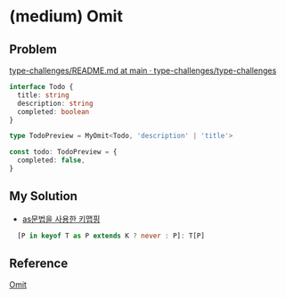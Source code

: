 # (medium) Omit

## Problem

[type-challenges/README.md at main · type-challenges/type-challenges](https://github.com/type-challenges/type-challenges/blob/main/questions/00003-medium-omit/README.md)

```typescript
interface Todo {
  title: string
  description: string
  completed: boolean
}

type TodoPreview = MyOmit<Todo, 'description' | 'title'>

const todo: TodoPreview = {
  completed: false,
}
```

## My Solution

* [as문법을 사용한 키맵핑](https://www.typescriptlang.org/docs/handbook/release-notes/typescript-4-1.html#key-remapping-in-mapped-types)

```typescript
  [P in keyof T as P extends K ? never : P]: T[P]
```

## Reference

[Omit](https://ghaiklor.github.io/type-challenges-solutions/ko/medium-omit.html)
